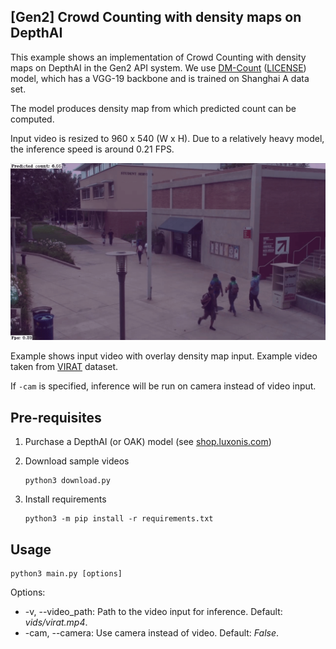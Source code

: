 ## [Gen2] Crowd Counting with density maps on DepthAI

This example shows an implementation of Crowd Counting with density maps on DepthAI in the Gen2 API system.  We use [DM-Count](https://github.com/cvlab-stonybrook/DM-Count) ([LICENSE](https://github.com/cvlab-stonybrook/DM-Count/blob/master/LICENSE)) model, which has a VGG-19 backbone and is trained on Shanghai A data set.

The model produces density map from which predicted count can be computed.

Input video is resized to 960 x 540 (W x H). Due to a relatively heavy model, the inference speed is around 0.21 FPS.

![Image example](imgs/example.gif)

Example shows input video with overlay density map input. Example video taken from [VIRAT](https://viratdata.org/) dataset.

If `-cam` is specified, inference will be run on camera instead of video input.

## Pre-requisites

1. Purchase a DepthAI (or OAK) model (see [shop.luxonis.com](https://shop.luxonis.com/))

2. Download sample videos
   ```
   python3 download.py
   ```
3. Install requirements
   ```
   python3 -m pip install -r requirements.txt
   ```

## Usage

```
python3 main.py [options]
```

Options:

* -v, --video_path: Path to the video input for inference. Default: *vids/virat.mp4*.
* -cam, --camera: Use camera instead of video. Default: *False*.
